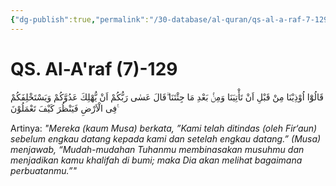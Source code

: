 ```yaml
---
{"dg-publish":true,"permalink":"/30-database/al-quran/qs-al-a-raf-7-129/"}
---
```



# QS. Al-A'raf (7)-129
قَالُوْٓا اُوْذِيْنَا مِنْ قَبْلِ اَنْ تَأْتِيَنَا وَمِنْۢ بَعْدِ مَا جِئْتَنَا ۗقَالَ عَسٰى رَبُّكُمْ اَنْ يُّهْلِكَ عَدُوَّكُمْ وَيَسْتَخْلِفَكُمْ فِى الْاَرْضِ فَيَنْظُرَ كَيْفَ تَعْمَلُوْنَ ࣖ 

Artinya: *"Mereka (kaum Musa) berkata,  ”Kami telah ditindas (oleh Fir‘aun) sebelum engkau datang kepada kami dan setelah engkau datang.” (Musa) menjawab, “Mudah-mudahan Tuhanmu membinasakan musuhmu dan menjadikan kamu khalifah di bumi; maka Dia akan melihat bagaimana perbuatanmu.”"*
